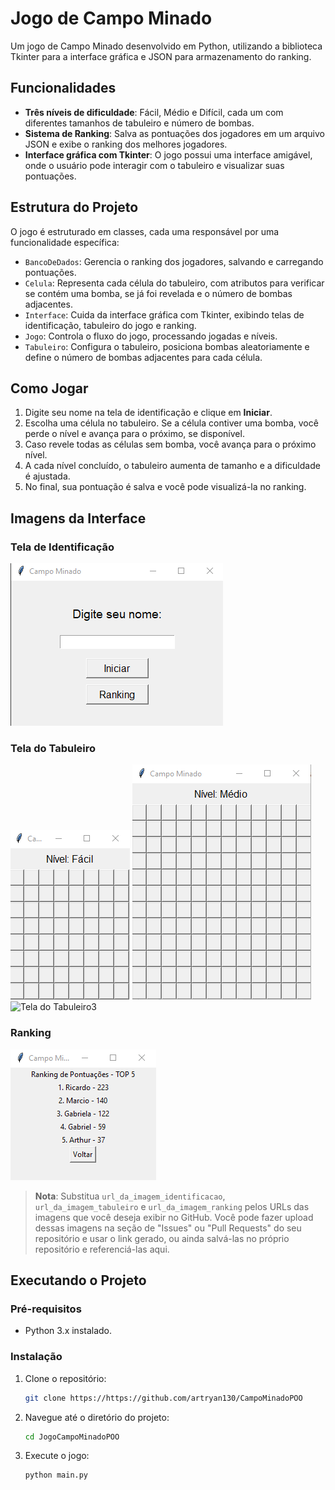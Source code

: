 # Jogo de Campo Minado

Um jogo de Campo Minado desenvolvido em Python, utilizando a biblioteca Tkinter para a interface gráfica e JSON para armazenamento do ranking.

## Funcionalidades

- **Três níveis de dificuldade**: Fácil, Médio e Difícil, cada um com diferentes tamanhos de tabuleiro e número de bombas.
- **Sistema de Ranking**: Salva as pontuações dos jogadores em um arquivo JSON e exibe o ranking dos melhores jogadores.
- **Interface gráfica com Tkinter**: O jogo possui uma interface amigável, onde o usuário pode interagir com o tabuleiro e visualizar suas pontuações.

## Estrutura do Projeto

O jogo é estruturado em classes, cada uma responsável por uma funcionalidade específica:

- `BancoDeDados`: Gerencia o ranking dos jogadores, salvando e carregando pontuações.
- `Celula`: Representa cada célula do tabuleiro, com atributos para verificar se contém uma bomba, se já foi revelada e o número de bombas adjacentes.
- `Interface`: Cuida da interface gráfica com Tkinter, exibindo telas de identificação, tabuleiro do jogo e ranking.
- `Jogo`: Controla o fluxo do jogo, processando jogadas e níveis.
- `Tabuleiro`: Configura o tabuleiro, posiciona bombas aleatoriamente e define o número de bombas adjacentes para cada célula.

## Como Jogar

1. Digite seu nome na tela de identificação e clique em **Iniciar**.
2. Escolha uma célula no tabuleiro. Se a célula contiver uma bomba, você perde o nível e avança para o próximo, se disponível.
3. Caso revele todas as células sem bomba, você avança para o próximo nível.
4. A cada nível concluído, o tabuleiro aumenta de tamanho e a dificuldade é ajustada.
5. No final, sua pontuação é salva e você pode visualizá-la no ranking.

## Imagens da Interface

### Tela de Identificação
![Tela de Identificação](images/TelaIdentificacao.png)

### Tela do Tabuleiro
![Tela do Tabuleiro1](images/TelaTabuleiroFacil.png)
![Tela do Tabuleiro2](images/TelaTabuleiroMedio.png)
![Tela do Tabuleiro3](images/TelaTabuleiroDificil.png)

### Ranking
![Tela do Ranking](images/Ranking.png)

> **Nota**: Substitua `url_da_imagem_identificacao`, `url_da_imagem_tabuleiro` e `url_da_imagem_ranking` pelos URLs das imagens que você deseja exibir no GitHub. Você pode fazer upload dessas imagens na seção de "Issues" ou "Pull Requests" do seu repositório e usar o link gerado, ou ainda salvá-las no próprio repositório e referenciá-las aqui.

## Executando o Projeto

### Pré-requisitos

- Python 3.x instalado.

### Instalação

1. Clone o repositório:
   ```bash
   git clone https://https://github.com/artryan130/CampoMinadoPOO

2. Navegue até o diretório do projeto:
   ```bash
   cd JogoCampoMinadoPOO

3. Execute o jogo:
   ```bash
   python main.py

